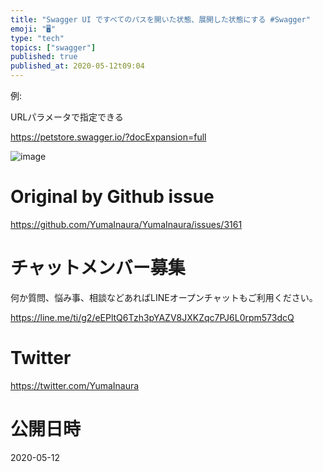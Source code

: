 ```yaml
---
title: "Swagger UI ですべてのパスを開いた状態、展開した状態にする #Swagger"
emoji: "🖥"
type: "tech"
topics: ["swagger"]
published: true
published_at: 2020-05-12t09:04
---
```


例:

URLパラメータで指定できる

https://petstore.swagger.io/?docExpansion=full

![image](https://user-images.githubusercontent.com/13635059/81512341-e534bd80-935a-11ea-9b8d-65b98f61ab35.png)


# Original by Github issue

https://github.com/YumaInaura/YumaInaura/issues/3161











<!-- Update From Qiita API -->

# チャットメンバー募集


何か質問、悩み事、相談などあればLINEオープンチャットもご利用ください。

https://line.me/ti/g2/eEPltQ6Tzh3pYAZV8JXKZqc7PJ6L0rpm573dcQ





# Twitter


https://twitter.com/YumaInaura


<!-- Update From Qiita API -->



# 公開日時

2020-05-12
